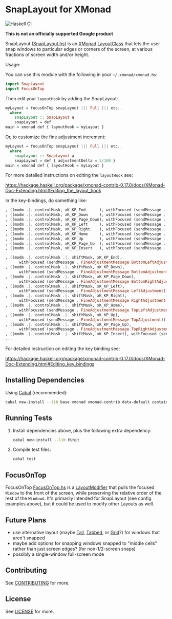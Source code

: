 # SnapLayout for XMonad

![Haskell CI](https://github.com/google/snaplayout-for-xmonad/actions/workflows/haskell.yml/badge.svg?event=push)

**This is not an officially supported Google product**

SnapLayout ([SnapLayout.hs](SnapLayout.hs)) is an [XMonad](https://xmonad.org/) [LayoutClass](https://hackage.haskell.org/package/xmonad-0.17.0/docs/XMonad-Core.html#t:LayoutClass) that lets the user snap windows to particular edges or corners of the screen, at various fractions of screen width and/or height.

Usage:

You can use this module with the following in your `~/.xmonad/xmonad.hs`:

```haskell
import SnapLayout
import FocusOnTop
```

Then edit your `layoutHook` by adding the SnapLayout:

```haskell
myLayout = focusOnTop snapLayout ||| Full ||| etc..
  where
    snapLayout :: SnapLayout a
    snapLayout = def
main = xmonad def { layoutHook = myLayout }
```

Or, to customize the fine adjustment increment:

```haskell
myLayout = focusOnTop snapLayout ||| Full ||| etc..
  where
    snapLayout :: SnapLayout a
    snapLayout = def { adjustmentDelta = 3/100 }
main = xmonad def { layoutHook = myLayout }
```

For more detailed instructions on editing the `layoutHook` see:

https://hackage.haskell.org/package/xmonad-contrib-0.17.0/docs/XMonad-Doc-Extending.html#Editing_the_layout_hook

In the key-bindings, do something like:

```haskell
, ((modm .|. controlMask, xK_KP_End      ), withFocused (sendMessage . Snap BottomLeft))
, ((modm .|. controlMask, xK_KP_Down     ), withFocused (sendMessage . Snap Bottom))
, ((modm .|. controlMask, xK_KP_Page_Down), withFocused (sendMessage . Snap BottomRight))
, ((modm .|. controlMask, xK_KP_Left     ), withFocused (sendMessage . Snap SnapLayout.Left))
, ((modm .|. controlMask, xK_KP_Right    ), withFocused (sendMessage . Snap SnapLayout.Right))
, ((modm .|. controlMask, xK_KP_Home     ), withFocused (sendMessage . Snap TopLeft))
, ((modm .|. controlMask, xK_KP_Up       ), withFocused (sendMessage . Snap Top))
, ((modm .|. controlMask, xK_KP_Page_Up  ), withFocused (sendMessage . Snap TopRight))
, ((modm .|. controlMask, xK_KP_Insert   ), withFocused (sendMessage . Unsnap))

, ((modm .|. controlMask .|. shiftMask, xK_KP_End),
      withFocused (sendMessage . FineAdjustmentMessage BottomLeftAdjustment))
, ((modm .|. controlMask .|. shiftMask, xK_KP_Down),
      withFocused (sendMessage . FineAdjustmentMessage BottomAdjustment))
, ((modm .|. controlMask .|. shiftMask, xK_KP_Page_Down),
      withFocused (sendMessage . FineAdjustmentMessage BottomRightAdjustment))
, ((modm .|. controlMask .|. shiftMask, xK_KP_Left),
      withFocused (sendMessage . FineAdjustmentMessage LeftAdjustment))
, ((modm .|. controlMask .|. shiftMask, xK_KP_Right),
      withFocused (sendMessage . FineAdjustmentMessage RightAdjustment))
, ((modm .|. controlMask .|. shiftMask, xK_KP_Home),
      withFocused (sendMessage . FineAdjustmentMessage TopLeftAdjustment))
, ((modm .|. controlMask .|. shiftMask, xK_KP_Up),
      withFocused (sendMessage . FineAdjustmentMessage TopAdjustment))
, ((modm .|. controlMask .|. shiftMask, xK_KP_Page_Up),
      withFocused (sendMessage . FineAdjustmentMessage TopRightAdjustment))
, ((modm .|. controlMask .|. shiftMask, xK_KP_Insert), withFocused (sendMessage . Unadjust))
...
```

For detailed instruction on editing the key binding see:

https://hackage.haskell.org/package/xmonad-contrib-0.17.0/docs/XMonad-Doc-Extending.html#Editing_key_bindings

## Installing Dependencies

Using [Cabal](https://www.haskell.org/cabal/) (recommended):

```bash
cabal new-install --lib base xmonad xmonad-contrib data-default containers
```

## Running Tests

1. Install dependencies above, plus the following extra dependency:
   ```bash
   cabal new-install --lib HUnit
   ```

2. Compile test files:
   ```bash
   cabal test
   ```

## FocusOnTop

FocusOnTop [FocusOnTop.hs](FocusOnTop.hs) is a [LayoutModifier](https://hackage.haskell.org/package/xmonad-contrib-0.17.0/docs/XMonad-Layout-LayoutModifier.html) that pulls the focused `Window` to the front of the screen, while preserving the relative order of the rest of the `Window`s. It's primarily intended for SnapLayout (see config examples above), but it could be used to modify other Layouts as well.

## Future Plans

* use alternative layout (maybe [Tall](https://hackage.haskell.org/package/xmonad-0.17.0/docs/XMonad-Layout.html#t:Tall), [Tabbed](https://hackage.haskell.org/package/xmonad-contrib-0.17.0/docs/XMonad-Layout-Tabbed.html), or [Grid](https://hackage.haskell.org/package/xmonad-contrib-0.17.0/docs/XMonad-Layout-Grid.html)?) for windows that aren't snapped
* maybe add options for snapping windows snapped to "middle cells" rather than just screen edges? (for non-1/2-screen snaps)
* possibly a single-window full-screen mode

## Contributing

See [CONTRIBUTING](./CONTRIBUTING.md) for more.

## License

See [LICENSE](./LICENSE) for more.
